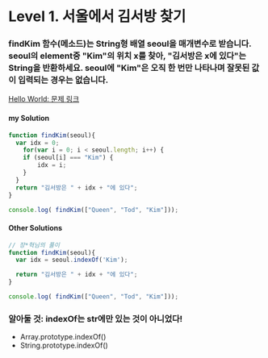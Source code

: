 # Level 1. 서울에서 김서방 찾기

### findKim 함수(메소드)는 String형 배열 seoul을 매개변수로 받습니다. seoul의 element중 "Kim"의 위치 x를 찾아, "김서방은 x에 있다"는 String을 반환하세요. seoul에 "Kim"은 오직 한 번만 나타나며 잘못된 값이 입력되는 경우는 없습니다.

[Hello World: 문제 링크](http://tryhelloworld.co.kr/challenge_codes/104) 

#### my Solution
```javascript
function findKim(seoul){
  var idx = 0;
    for(var i = 0; i < seoul.length; i++) {
    if (seoul[i] === "Kim") {
        idx = i;
    }
  }
  return "김서방은 " + idx + "에 있다";
}

console.log( findKim(["Queen", "Tod", "Kim"]));
```

#### Other Solutions
```javascript
// 장*혁님의 풀이
function findKim(seoul){
  var idx = seoul.indexOf('Kim');

  return "김서방은 " + idx + "에 있다";
}

console.log( findKim(["Queen", "Tod", "Kim"]));
```

### 알아둘 것: indexOf는 str에만 있는 것이 아니었다!
- Array.prototype.indexOf()
- String.prototype.indexOf()